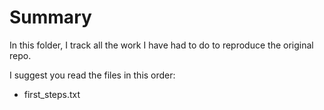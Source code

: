 # Summary

In this folder, I track all the work I have had to do to reproduce the original repo. 

I suggest you read the files in this order:

* first_steps.txt 
